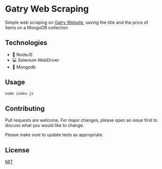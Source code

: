 # Gatry Web Scraping

Simple web scraping on [Gatry Website](https://gatry.com/), saving the title and the price of items on a MongoDB collection

## Technologies

* 🧠 NodeJS
* 💻 Selenium WebDriver
* 🍃 Mongodb

## Usage

```bash
node index.js
```

## Contributing
Pull requests are welcome. For major changes, please open an issue first to discuss what you would like to change.

Please make sure to update tests as appropriate.

## License
[MIT](https://choosealicense.com/licenses/mit/)
